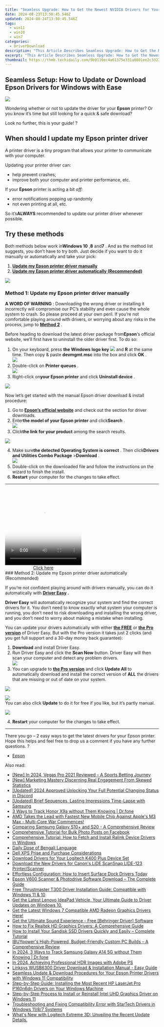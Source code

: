 ```yaml
---
title: "Seamless Upgrade: How to Get the Newest NVIDIA Drivers for Your GeForce RTX 1080 on Windows 10"
date: 2024-08-23T13:50:45.546Z
updated: 2024-08-24T13:50:45.546Z
tags:
  - win11
  - win10
  - win7
categories:
  - DriverDownload
description: "This Article Describes Seamless Upgrade: How to Get the Newest NVIDIA Drivers for Your GeForce RTX 1080 on Windows 10"
excerpt: "This Article Describes Seamless Upgrade: How to Get the Newest NVIDIA Drivers for Your GeForce RTX 1080 on Windows 10"
thumbnail: https://thmb.techidaily.com/9b9110ec4a61375e331a8801ee2c3323c1b29e5d640a76c9d9df4c625ff11a27.jpg
---
```


## Seamless Setup: How to Update or Download Epson Drivers for Windows with Ease

![](https://images.drivereasy.com/wp-content/uploads/2018/10/img_5bb83cee67a19.jpg)

 Wondering whether or not to update the driver for your **Epson**  printer? Or you know it’s time but still looking for a quick & safe download?

Look no further, this is your guide! ?

## When should I update my **Epson** printer driver

 A printer driver is a tiny program that allows your printer to communicate with your computer.

Updating your printer driver can:

* help prevent crashes;
* improve both your computer and printer performance, etc.

 If your **Epson**  printer is acting a bit _off:_

* error notifications popping up randomly
* not even printing at all, etc.

 So it’s**ALWAYS** recommended to update our printer driver whenever possible.

## Try these methods

 Both methods below work in**Windows 10** ,**8** and**7** .  And as the method list suggests, you don’t have to try both. Just decide if you want to do it manually or automatically and take your pick:

1. [**Update my Epson printer driver manually**](https://tools.techidaily.com/drivereasy/download/)
2. [**Update my Epson printer driver automatically (Recommended)**](https://tools.techidaily.com/drivereasy/download/)

<!-- affiliate ads begin -->
<a href="https://store.nero.com/order/checkout.php?PRODS=42570605&QTY=1&AFFILIATE=108875&CART=1"><img src="http://cdnwww.nero.com/nero-com-wAssets/img/banners/2023/usbXcopy/Nero_USB_x_copy_Screen_2.png" border="0"></a>
<!-- affiliate ads end -->
### Method 1: Update my Epson printer driver manually

**A WORD OF WARNING** : Downloading the wrong driver or installing it incorrectly will compromise our PC’s stability and even cause the whole system to crash. So please proceed at your own peril. If you’re not comfortable playing around with drivers, or worrying about any risks in the process, jump to [**Method 2**](https://tools.techidaily.com/drivereasy/download/) .

Before heading to download the latest driver package from**Epson**‘s official website, we’ll first have to uninstall the older driver first. To do so:  

1. On your keyboard, press   **the Windows logo key ![](https://images.drivereasy.com/wp-content/uploads/2018/04/img_5ae0331bc08e4.png)**  and **R** at the same time. Then copy & paste **devmgmt.msc**  into the box and click **OK** .  
![](https://images.drivereasy.com/wp-content/uploads/2018/05/img_5afb9c1b96ba9.png)
2. Double-click on **Printer queues** .  
![](https://images.drivereasy.com/wp-content/uploads/2018/06/img_5b1a5b86a48f2.jpg)
3. Right-click on**your Epson printer**  and click **Uninstall device** .
<!-- affiliate ads begin -->
<a href="https://store.movavi.com/affiliate.php?ACCOUNT=MOVAVI&AFFILIATE=108875&PATH=https%3A%2F%2Fwww.movavi.com%3FAFFILIATE%3D108875%26RESOURCE%3DMovavi%2BVideo%2BEditor%2Bbox"><img src="https://mcusercontent.com/0885a03ded3d480dca9287f12/images/6d3207fd-9f15-4c21-f0ad-59c68e6a7e2a.png" border="0"></a>
<!-- affiliate ads end -->

 Now let’s get started with the manual Epson driver download & install procedure:

1. Go to **[Epson’s official website](https://epson.com/usa)**  and check out the section for driver downloads.
2. Enter**the model of your Epson printer** and click**Search** .  
![](https://images.drivereasy.com/wp-content/uploads/2018/10/img_5bb8391737cc4.png)
3. Click**the link for your product** among the search results.
<!-- affiliate ads begin -->
<a href="https://store.bitdefender.com/affiliate.php?ACCOUNT=BITLATIN&AFFILIATE=108875&PATH=http%3A%2F%2Fwww.bitdefender.com%2Fbusiness%3FAFFILIATE%3D108875%26RESOURCE%3D30%2525%2BOff%2Ball%2BGravityZone%2BProducts"><img src="https://www.bitdefender.com/content/dam/bitdefender/business/campaign/1200X628.png" border="0"></a>
<!-- affiliate ads end -->
4. Make sure**the detected Operating System is correct** . Then click**Drivers and Utilities Combo Package** \>**Download** .  
![](https://images.drivereasy.com/wp-content/uploads/2018/10/img_5bb839f55c7e4.jpg)
5. Double-click on the downloaded file and follow the instructions on the wizard to finish the install.
6. **Restart** your computer for the changes to take effect.

---

<!-- affiliate ads begin -->
<span id="1997795">
					<video width="250" height="250" style="cursor:pointer"
           poster="//a.impactradius-go.com/display-clicktoplayimage/1997795.jpeg"
           onclick="if(!this.playClicked){this.play();this.setAttribute('controls',true);this.playClicked=true;}">
	   <source src="//a.impactradius-go.com/display-ad/23621-1997795">
	   <img src="//a.impactradius-go.com/display-clicktoplayimage/1997795.jpeg" style="border: none; height: 100%; width: 100%; object-fit: contain">
	</video>
	<div style="width:250px;text-align:center"><a href="javascript:window.open(decodeURIComponent('https%3A%2F%2Fproteahair.pxf.io%2Fc%2F5597632%2F1997795%2F23621'), '_blank');void(0);">Click here</a></div>
</span>
<img height="0" width="0" src="https://imp.pxf.io/i/5597632/1997795/23621" style="position:absolute;visibility:hidden;" border="0" />
<!-- affiliate ads end -->
### Method 2: Update my Epson printer driver automatically (Recommended)

 If you’re not confident playing around with drivers manually, you can do it automatically with **[Driver Easy](https://tools.techidaily.com/drivereasy/download/) .**

**Driver Easy**   will automatically recognize your system and find the correct drivers for it. You don’t need to know exactly what system your computer is running, you don’t need to risk downloading and installing the wrong driver, and you don’t need to worry about making a mistake when installing.

 You can update your drivers automatically with either **[the FREE](https://tools.techidaily.com/drivereasy/download/)**  or **[the Pro version](https://tools.techidaily.com/drivereasy/download/)**  of Driver Easy. But with the Pro version it takes just 2 clicks (and you get full support and a 30-day money back guarantee):

1. **Download**   and install Driver Easy.
2. Run Driver Easy and click the **Scan Now** button. Driver Easy will then scan your computer and detect any problem drivers.  
![](https://images.drivereasy.com/wp-content/uploads/2018/06/img_5b2b09636ab48.jpg)
3. You can upgrade to **[the Pro version](https://tools.techidaily.com/drivereasy/download/)**  and click **Update All** to automatically download and install the correct version of **ALL**  the drivers that are missing or out of date on your system.  
<!-- affiliate ads begin -->
<a href="https://estore.winxdvd.com/order/checkout.php?PRODS=12653808&QTY=1&AFFILIATE=108875&CART=1"><img src="https://www.winxdvd.com/affiliate/new-banner/wt-500x500.jpg" border="0"></a>
<!-- affiliate ads end -->
![](https://images.drivereasy.com/wp-content/uploads/2018/10/img_5bb83b9f0aa46.jpg)  
You can also click **Update**  to do it for free if you like, but it’s partly manual.
<!-- affiliate ads begin -->
<a href="https://store.movavi.com/affiliate.php?ACCOUNT=MOVAVI&AFFILIATE=108875&PATH=https%3A%2F%2Fwww.movavi.com%3FAFFILIATE%3D108875%26RESOURCE%3DMovavi%2BVideo%2BEditor%2Bbox"><img src="https://mcusercontent.com/0885a03ded3d480dca9287f12/images/6d3207fd-9f15-4c21-f0ad-59c68e6a7e2a.png" border="0"></a>
<!-- affiliate ads end -->
4. **Restart** your computer for the changes to take effect.

---

 There you go – 2 easy ways to get the latest drivers for your Epson printer. Hope this helps and feel free to drop us a comment if you have any further questions. ?

* [Epson](https://tools.techidaily.com/drivereasy/download/)

<ins class="adsbygoogle"
     style="display:block"
     data-ad-format="autorelaxed"
     data-ad-client="ca-pub-7571918770474297"
     data-ad-slot="1223367746"></ins>



<ins class="adsbygoogle"
     style="display:block"
     data-ad-client="ca-pub-7571918770474297"
     data-ad-slot="8358498916"
     data-ad-format="auto"
     data-full-width-responsive="true"></ins>

<span class="atpl-alsoreadstyle">Also read:</span>
<div><ul>
<li><a href="https://fox-friendly.techidaily.com/new-in-2024-vegas-pro-2021-reviewed-a-sports-betting-journey/"><u>[New] In 2024, Vegas Pro 2021 Reviewed – A Sports Betting Journey</u></a></li>
<li><a href="https://facebook-video-files.techidaily.com/new-marketing-mastery-discerning-real-engagement-from-skewed-statistics/"><u>[New] Marketing Mastery  Discerning Real Engagement From Skewed Statistics</u></a></li>
<li><a href="https://discord-videos.techidaily.com/updated-2024-approved-unlocking-your-full-potential-changing-status-in-discord/"><u>[Updated] 2024 Approved  Unlocking Your Full Potential  Changing Status in Discord</u></a></li>
<li><a href="https://fox-glue.techidaily.com/updated-brief-sequences-lasting-impressions-time-lapse-with-samsung/"><u>[Updated] Brief Sequences, Lasting Impressions  Time-Lapse with Samsung</u></a></li>
<li><a href="https://android-location-track.techidaily.com/3-ways-to-track-honor-x9a-without-them-knowing-drfone-by-drfone-virtual-android/"><u>3 Ways to Track Honor X9a without Them Knowing | Dr.fone</u></a></li>
<li><a href="https://hardware-updates.techidaily.com/amd-takes-the-lead-with-fastest-new-mobile-chip-against-apples-m3-max-multi-core-war-commences/"><u>AMD Takes the Lead with Fastest New Mobile Chip Against Apple's M3 Max - Multi-Core War Commences!</u></a></li>
<li><a href="https://hardware-updates.techidaily.com/comparing-samsung-galaxy-s10plus-and-s20-a-comprehensive-review/"><u>Comparing Samsung Galaxy S10+ and S20 - A Comprehensive Review</u></a></li>
<li><a href="https://technical-tips.techidaily.com/comprehensive-tutorial-for-bulk-photo-posts-on-facebook/"><u>Comprehensive Tutorial for Bulk Photo Posts on Facebook</u></a></li>
<li><a href="https://hardware-updates.techidaily.com/comprehensive-tutorial-how-to-fetch-and-install-ralink-device-drivers-in-windows/"><u>Comprehensive Tutorial: How to Fetch and Install Ralink Device Drivers in Windows</u></a></li>
<li><a href="https://mondly-stories.techidaily.com/daily-dose-of-bengali-language/"><u>Daily Dose of Bengali Language</u></a></li>
<li><a href="https://hardware-updates.techidaily.com/dell-xps-prise-and-purchase-considerations/"><u>Dell XPS Prise and Purchase Considerations</u></a></li>
<li><a href="https://hardware-updates.techidaily.com/download-drivers-for-your-logitech-k400-plus-device-set/"><u>Download Drivers for Your Logitech K400 Plus Device Set</u></a></li>
<li><a href="https://hardware-updates.techidaily.com/download-the-new-drivers-for-canons-lide-scansnap-lide-123-printerscanner/"><u>Download the New Drivers for Canon's LiDE ScanSnap LIDE-123 Printer/Scanner</u></a></li>
<li><a href="https://hardware-updates.techidaily.com/effortless-configuration-how-to-insert-surface-dock-drivers-today/"><u>Effortless Configuration: How to Insert Surface Dock Drivers Today</u></a></li>
<li><a href="https://hardware-updates.techidaily.com/epson-v600-scanner-and-photodrive-software-download-the-complete-guide/"><u>Epson V600 Scanner & Photodrive Software Download – The Complete Guide</u></a></li>
<li><a href="https://hardware-updates.techidaily.com/free-thrustmaster-t300-driver-installation-guide-compatible-with-windows-11-and-10/"><u>Free Thrustmaster T300 Driver Installation Guide: Compatible with Windows 11 & 10</u></a></li>
<li><a href="https://hardware-updates.techidaily.com/get-the-latest-lenovo-ideapad-vehicle-your-ultimate-guide-to-driver-updates-on-windows-10/"><u>Get the Latest Lenovo IdeaPad Vehicle, Your Ultimate Guide to Driver Updates on Windows 10.</u></a></li>
<li><a href="https://hardware-updates.techidaily.com/1722963102368-get-the-latest-windows-7-compatible-amd-radeon-graphics-drivers-here/"><u>Get the Latest Windows 7 Compatible AMD Radeon Graphics Drivers Here!</u></a></li>
<li><a href="https://hardware-updates.techidaily.com/get-the-ultimate-sound-experience-free-behringer-driver-software/"><u>Get the Ultimate Sound Experience - Free [Behringer Driver] Software</u></a></li>
<li><a href="https://hardware-updates.techidaily.com/how-to-fix-realtek-hd-graphics-drivers-a-comprehensive-guide/"><u>How to Fix Realtek HD Graphics Drivers: A Comprehensive Guide</u></a></li>
<li><a href="https://hardware-updates.techidaily.com/how-to-install-your-sandisk-ssd-drivers-quickly-and-easily-complete-tutorial/"><u>How to Install Your Sandisk SSD Drivers Quickly and Easily – Complete Tutorial</u></a></li>
<li><a href="https://buynow-info.techidaily.com/ibuypowers-high-powered-budget-friendly-custom-pc-builds-a-comprehensive-review/"><u>IBUYpower's High-Powered, Budget-Friendly Custom PC Builds – A Comprehensive Review</u></a></li>
<li><a href="https://android-location-track.techidaily.com/in-2024-3-ways-to-track-samsung-galaxy-a14-5g-without-them-knowing-drfone-by-drfone-virtual-android/"><u>In 2024, 3 Ways to Track Samsung Galaxy A14 5G without Them Knowing | Dr.fone</u></a></li>
<li><a href="https://extra-hints.techidaily.com/in-2024-achieving-professional-hdr-images-with-adobe-ps/"><u>In 2024, Achieving Professional HDR Images with Adobe PS</u></a></li>
<li><a href="https://hardware-updates.techidaily.com/linksys-wusb6300-driver-download-and-installation-manual-easy-guide/"><u>Linksys WUSB6300 Driver Download & Installation Manual - Easy Guide</u></a></li>
<li><a href="https://hardware-updates.techidaily.com/seamless-update-and-download-procedures-for-your-epson-printer-drivers-with-windows-11-compatibility/"><u>Seamless Update & Download Procedures for Your Epson Printer Drivers with Windows 11 Compatibility</u></a></li>
<li><a href="https://hardware-updates.techidaily.com/step-by-step-guide-installing-the-most-recent-hp-laserjet-pro-p160n6dn-drivers-on-your-windows-machine/"><u>Step-by-Step Guide: Installing the Most Recent HP LaserJet Pro P160n6dn Drivers on Your Windows Machine</u></a></li>
<li><a href="https://hardware-updates.techidaily.com/step-by-step-process-to-install-or-reinstall-intel-uhd-graphics-driver-on-windows-11/"><u>Step-by-Step Process to Install or Reinstall Intel UHD Graphics Driver on Windows 11</u></a></li>
<li><a href="https://hardware-updates.techidaily.com/troubleshooting-and-fixing-compatibility-error-with-startech-drivers-in-windows-1187-systems/"><u>Troubleshooting and Fixing Compatibility Error with StarTech Drivers in Windows 11/8/7 Systems</u></a></li>
<li><a href="https://hardware-updates.techidaily.com/whats-new-with-logitech-extreme-3d-unveiling-the-recent-update-details/"><u>What's New with Logitech Extreme 3D: Unveiling the Recent Update Details.</u></a></li>
</ul></div>
